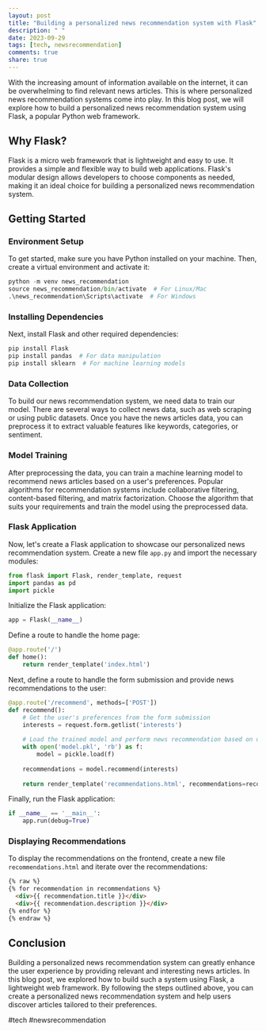 ```yaml
---
layout: post
title: "Building a personalized news recommendation system with Flask"
description: " "
date: 2023-09-29
tags: [tech, newsrecommendation]
comments: true
share: true
---
```


With the increasing amount of information available on the internet, it can be overwhelming to find relevant news articles. This is where personalized news recommendation systems come into play. In this blog post, we will explore how to build a personalized news recommendation system using Flask, a popular Python web framework.

## Why Flask?

Flask is a micro web framework that is lightweight and easy to use. It provides a simple and flexible way to build web applications. Flask's modular design allows developers to choose components as needed, making it an ideal choice for building a personalized news recommendation system.

## Getting Started

### Environment Setup

To get started, make sure you have Python installed on your machine. Then, create a virtual environment and activate it:

```python
python -m venv news_recommendation
source news_recommendation/bin/activate  # For Linux/Mac
.\news_recommendation\Scripts\activate  # For Windows
```

### Installing Dependencies

Next, install Flask and other required dependencies:

```python
pip install Flask
pip install pandas  # For data manipulation
pip install sklearn  # For machine learning models
```

### Data Collection

To build our news recommendation system, we need data to train our model. There are several ways to collect news data, such as web scraping or using public datasets. Once you have the news articles data, you can preprocess it to extract valuable features like keywords, categories, or sentiment.

### Model Training

After preprocessing the data, you can train a machine learning model to recommend news articles based on a user's preferences. Popular algorithms for recommendation systems include collaborative filtering, content-based filtering, and matrix factorization. Choose the algorithm that suits your requirements and train the model using the preprocessed data.

### Flask Application

Now, let's create a Flask application to showcase our personalized news recommendation system. Create a new file `app.py` and import the necessary modules:

```python
from flask import Flask, render_template, request
import pandas as pd
import pickle
```

Initialize the Flask application:

```python
app = Flask(__name__)
```

Define a route to handle the home page:

```python
@app.route('/')
def home():
    return render_template('index.html')
```

Next, define a route to handle the form submission and provide news recommendations to the user:

```python
@app.route('/recommend', methods=['POST'])
def recommend():
    # Get the user's preferences from the form submission
    interests = request.form.getlist('interests')
    
    # Load the trained model and perform news recommendation based on user preferences
    with open('model.pkl', 'rb') as f:
        model = pickle.load(f)
    
    recommendations = model.recommend(interests)
    
    return render_template('recommendations.html', recommendations=recommendations)
```

Finally, run the Flask application:

```python
if __name__ == '__main__':
    app.run(debug=True)
```

### Displaying Recommendations

To display the recommendations on the frontend, create a new file `recommendations.html` and iterate over the recommendations:

```html
{% raw %}
{% for recommendation in recommendations %}
  <div>{{ recommendation.title }}</div>
  <div>{{ recommendation.description }}</div>
{% endfor %}
{% endraw %}
```

## Conclusion

Building a personalized news recommendation system can greatly enhance the user experience by providing relevant and interesting news articles. In this blog post, we explored how to build such a system using Flask, a lightweight web framework. By following the steps outlined above, you can create a personalized news recommendation system and help users discover articles tailored to their preferences.

#tech #newsrecommendation